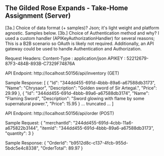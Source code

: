 ## The Gilded Rose Expands - Take-Home Assignment (Server)

[3a.] Choice of data format (+ samples)? Json; it's light weight and platform agnostic. Samples below.
[3b.] Choice of Authentication method and why? I used a custom handler (APIKeyAuthorizationHandler) for several reasons; This is a B2B scenario so OAuth is likely not required. Additionally, an API gateway could be used to handle Authentication and Authorization.

Request Headers:
Content-Type	:	application/json
APIKEY			:	52212679-87F3-484B-893B-C7329F74876A

API Endpoint:
http://localhost:50156/api/inventory (GET)

Sample Response:
[
    {
        "Id": "344dd455-691d-4bbb-89a6-a67588db3173",
        "Name": "Chrysaor",
        "Description": "Golden sword of Sir Artegal.",
        "Price": 29.99
    },
    {
        "Id": "344dd455-691d-4bbb-89a6-a67588db3174",
        "Name": "Flaming Sword",
        "Description": "Sword glowing with flame by some supernatural power.",
        "Price": 15.95
    }
	... truncated ...
]

API Endpoint:
http://localhost:50156/api/order (POST)

Sample Request:
{
  "merchantId": "244dd455-691d-4cbb-11a6-a675822b3144",
  "itemId": "344dd455-691d-4bbb-89a6-a67588db3173",
  "quantity": 3
}

Sample Response:
{
    "OrderId": "b9512d8c-c137-4fcb-955d-5bdc5e4c8338",
    "OrderTotal": 89.97
}